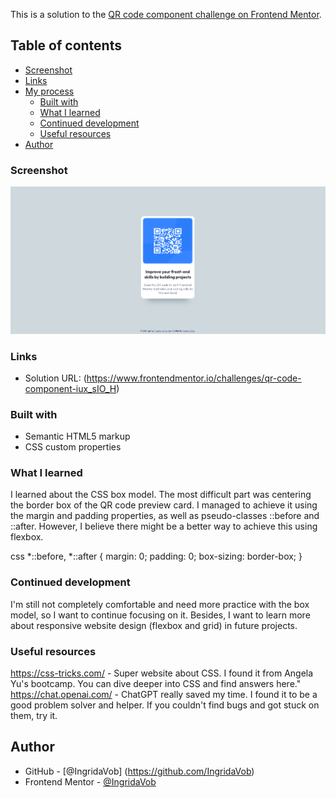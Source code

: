 

This is a solution to the [QR code component challenge on Frontend Mentor](https://www.frontendmentor.io/challenges/qr-code-component-iux_sIO_H).
## Table of contents

  - [Screenshot](#screenshot)
  - [Links](#links)
- [My process](#my-process)
  - [Built with](#built-with)
  - [What I learned](#what-i-learned)
  - [Continued development](#continued-development)
  - [Useful resources](#useful-resources)
- [Author](#author)


### Screenshot

![Screenshot](/screenshots/screenshotQRcode.png)


### Links

- Solution URL: (https://www.frontendmentor.io/challenges/qr-code-component-iux_sIO_H)

### Built with

- Semantic HTML5 markup
- CSS custom properties

### What I learned
I learned about the CSS box model. The most difficult part was centering the border box of the QR code preview card. I managed to achieve it using the margin and padding properties, as well as pseudo-classes ::before and ::after. However, I believe there might be a better way to achieve this using flexbox.

css
    *::before,
    *::after {
      margin: 0;
      padding: 0;
      box-sizing: border-box;
    }

### Continued development
I'm still not completely comfortable and need more practice with the box model, so I want to continue focusing on it. Besides, I want to learn more about responsive website design (flexbox and grid) in future projects.


### Useful resources

https://css-tricks.com/ - Super website about CSS. I found it from Angela Yu's bootcamp. You can dive deeper into CSS and find answers here."
https://chat.openai.com/ - ChatGPT really saved my time. I found it to be a good problem solver and helper. If you couldn't find bugs and got stuck on them, try it.


## Author

- GitHub - [@IngridaVob] (https://github.com/IngridaVob)
- Frontend Mentor - [@IngridaVob](https://www.frontendmentor.io/profile/IngridaVob)

